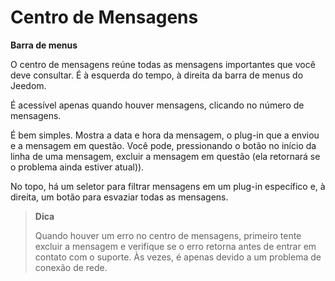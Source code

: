 # Centro de Mensagens

**Barra de menus**

O centro de mensagens reúne todas as mensagens importantes que você deve consultar. É à esquerda do tempo, à direita da barra de menus do Jeedom.

É acessível apenas quando houver mensagens, clicando no número de mensagens.

É bem simples. Mostra a data e hora da mensagem, o plug-in que a enviou e a mensagem em questão. Você pode, pressionando o botão no início da linha de uma mensagem, excluir a mensagem em questão (ela retornará se o problema ainda estiver atual)).

No topo, há um seletor para filtrar mensagens em um plug-in específico e, à direita, um botão para esvaziar todas as mensagens.

> **Dica**
>
> Quando houver um erro no centro de mensagens, primeiro tente excluir a mensagem e verifique se o erro retorna antes de entrar em contato com o suporte. Às vezes, é apenas devido a um problema de conexão de rede.
